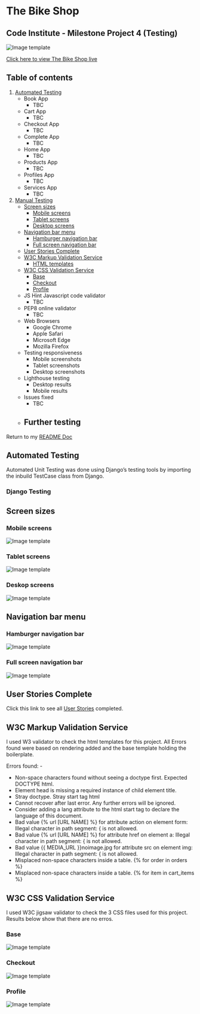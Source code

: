# The Bike Shop

## Code Institute - Milestone Project 4 (Testing)

![Image template](readme/testing/responsive-homepage-testing.png)

<a href="https://the-bike-shop-project.herokuapp.com/" target="_blank">Click here to view The Bike Shop live</a>

## Table of contents

1. [Automated Testing](#automated-testing)
    * Book App
        - TBC
    * Cart App
        - TBC
    * Checkout App
        - TBC
    * Complete App
        - TBC
    * Home App
        - TBC
    * Products App
        - TBC
    * Profiles App
        - TBC
    * Services App
        - TBC
1. [Manual Testing](#manual-testing)
    * [Screen sizes](#screen-sizes)
        - [Mobile screens](#mobile-screens)
        - [Tablet screens](#tablet-screens)
        - [Desktop screens](#desktop-screens)
    * [Navigation bar menu](#navigation-bar-menu)
        - [Hamburger navigation bar](#hamburger-navigation-bar)
        - [Full screen navigation bar](#full-screen-navigation-bar)
    * [User Stories Complete](#user-stories-complete)
    * [W3C Markup Validation Service](#w3c-markup-validation-service)
        - [HTML templates](#html-templates)
    * [W3C CSS Validation Service](#w3c-css-calidation-service)
        - [Base](#base)
        - [Checkout](#checkout)
        - [Profile](#profile)
    * JS Hint Javascript code validator
        - TBC
    * PEP8 online validator
        - TBC
    * Web Browsers
        - Google Chrome
        - Apple Safari
        - Microsoft Edge
        - Mozilla Firefox
    * Testing responsiveness
        - Mobile screenshots
        - Tablet screenshots
        - Desktop screenshots
    * Lighthouse testing
        - Desktop results
        - Mobile results
    * Issues fixed
        - TBC
    * Further testing
        - 

Return to my [README Doc](README.md) 


## Automated Testing
Automated Unit Testing was done using Django’s testing tools by importing the inbuild TestCase class from Django.

### Django Testing


## Screen sizes

### Mobile screens
![Image template](readme/testing/mobile-screens.png)

### Tablet screens
![Image template](readme/testing/tablet-screens.png)

### Deskop screens
![Image template](readme/testing/desktop-screens.png)


## Navigation bar menu

### Hamburger navigation bar
![Image template](readme/testing/hamburger-menu.png)
### Full screen navigation bar
![Image template](readme/testing/desktop-menu.png)


## User Stories Complete

Click this link to see all <a href="https://github.com/liamwalsh1980/Milestone-Project-4/blob/main/readme/pdf/user_stories_complete.pdf" target="_blank">User Stories</a> completed. 

## W3C Markup Validation Service

I used W3 validator to check the html templates for this project. All Errors found were based on rendering added and the base template holding the boilerplate. 

Errors found: -
- Non-space characters found without seeing a doctype first. Expected DOCTYPE html.
- Element head is missing a required instance of child element title.
- Stray doctype. Stray start tag html
- Cannot recover after last error. Any further errors will be ignored.
- Consider adding a lang attribute to the html start tag to declare the language of this document.
- Bad value {% url [URL NAME] %} for attribute action on element form: Illegal character in path segment: { is not allowed.
- Bad value {% url [URL NAME] %} for attribute href on element a: Illegal character in path segment: { is not allowed.
- Bad value {{ MEDIA_URL }}noimage.jpg for attribute src on element img: Illegal character in path segment: { is not allowed.
- Misplaced non-space characters inside a table. {% for order in orders %}
- Misplaced non-space characters inside a table. {% for item in cart_items %}

## W3C CSS Validation Service

I used W3C jigsaw validator to check the 3 CSS files used for this project. Results below show that there are no erros. 

### Base
![Image template](readme/testing/base.css-checked.png)

### Checkout
![Image template](readme/testing/checkout.css-checked.png)

### Profile
![Image template](readme/testing/profile.css-checked.png)
